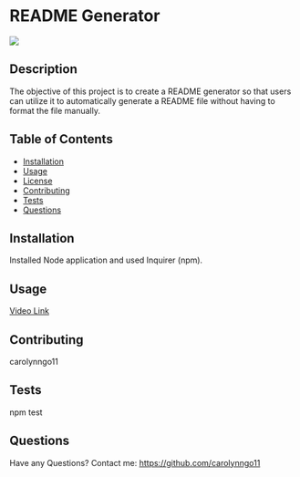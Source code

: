 # README Generator

![](https://img.shields.io/badge/License-MIT-success)

## Description
The objective of this project is to create a README generator so that users can utilize it to automatically generate a README file without having to format the file manually.

## Table of Contents
      
- [Installation](#installation)
- [Usage](#usage)
- [License](#license)
- [Contributing](#contributing)
- [Tests](#tests)
- [Questions](#questions)
      
## Installation
Installed Node application and used Inquirer (npm).

## Usage
[Video Link](https://drive.google.com/file/d/1O7Wmp8obrZtjiFkQF2GjHuDAtRd159H0/view)

## Contributing
carolynngo11

## Tests
npm test

## Questions
Have any Questions? Contact me: https://github.com/carolynngo11
